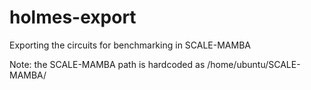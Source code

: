 # holmes-export
Exporting the circuits for benchmarking in SCALE-MAMBA 

Note: the SCALE-MAMBA path is hardcoded as /home/ubuntu/SCALE-MAMBA/